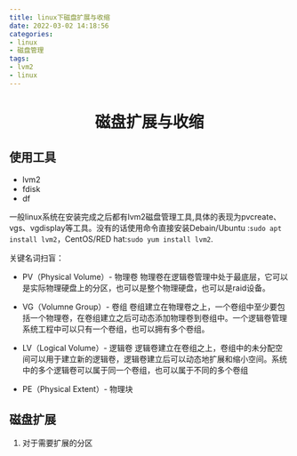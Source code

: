 ```yaml
---
title: linux下磁盘扩展与收缩
date: 2022-03-02 14:18:56
categories:
- linux
- 磁盘管理
tags:
- lvm2
- linux
---
```


<h1 align="center">磁盘扩展与收缩</h1>



## 使用工具
- lvm2
- fdisk
- df

一般linux系统在安装完成之后都有lvm2磁盘管理工具,具体的表现为pvcreate、vgs、vgdisplay等工具。没有的话使用命令直接安装Debain/Ubuntu :`sudo apt install lvm2`，CentOS/RED hat:`sudo yum install lvm2`.  

关键名词扫盲：
+ PV（Physical Volume）- 物理卷
物理卷在逻辑卷管理中处于最底层，它可以是实际物理硬盘上的分区，也可以是整个物理硬盘，也可以是raid设备。

+ VG（Volumne Group）- 卷组
卷组建立在物理卷之上，一个卷组中至少要包括一个物理卷，在卷组建立之后可动态添加物理卷到卷组中。一个逻辑卷管理系统工程中可以只有一个卷组，也可以拥有多个卷组。

+ LV（Logical Volume）- 逻辑卷
逻辑卷建立在卷组之上，卷组中的未分配空间可以用于建立新的逻辑卷，逻辑卷建立后可以动态地扩展和缩小空间。系统中的多个逻辑卷可以属于同一个卷组，也可以属于不同的多个卷组

+ PE（Physical Extent）- 物理块

## 磁盘扩展
1. 对于需要扩展的分区 
